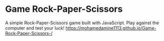 # Game Rock-Paper-Scissors
A simple Rock-Paper-Scissors game built with JavaScript. Play against the computer and test your luck!
https://mohamedamine1113.github.io/Game-Rock-Paper-Scissors-/

